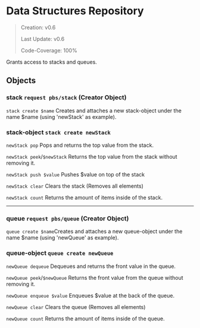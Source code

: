 # Data Structures Repository

> Creation: v0.6
> 
> Last Update: v0.6
> 
> Code-Coverage: 100%

Grants access to stacks and queues.

## Objects

### stack `request pbs/stack` (Creator Object)

`stack create $name` Creates and attaches a new stack-object under the name $name (using 'newStack' as example).

### stack-object `stack create newStack`

`newStack pop` Pops and returns the top value from the stack.

`newStack peek`/`$newStack` Returns the top value from the stack without removing it.

`newStack push $value` Pushes $value on top of the stack

`newStack clear` Clears the stack (Removes all elements)

`newStack count` Returns the amount of items inside of the stack.

---------

### queue `request pbs/queue` (Creator Object)

`queue create $name`Creates and attaches a new queue-object under the name $name (using 'newQueue' as example).

### queue-object `queue create newQueue`

`newQueue dequeue` Dequeues and returns the front value in the queue.

`newQueue peek`/`$newQueue` Returns the front value from the queue without removing it.

`newQueue enqueue $value` Enqueues $value at the back of the queue.

`newQueue clear` Clears the queue (Removes all elements)

`newQueue count` Returns the amount of items inside of the queue.
